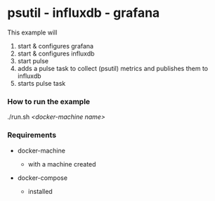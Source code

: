 # psutil - influxdb - grafana

This example will

1.  start & configures grafana
2.  start & configures influxdb
3.  start pulse
4.  adds a pulse task to collect (psutil) metrics and publishes them to influxdb
5. starts pulse task

### How to run the example

./run.sh *\<docker-machine name\>*

### Requirements
- docker-machine 
    + with a machine created

- docker-compose
    + installed


   

